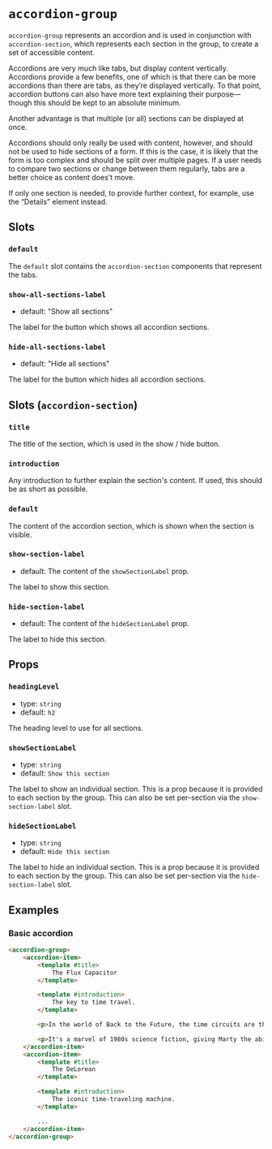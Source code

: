 # `accordion-group`

`accordion-group` represents an accordion and is used in conjunction with `accordion-section`, which represents each section in the group, to create a set of accessible content.

Accordions are very much like tabs, but display content vertically. Accordions provide a few benefits, one of which is that there can be more accordions than there are tabs, as they’re displayed vertically. To that point, accordion buttons can also have more text explaining their purpose—though this should be kept to an absolute minimum.

Another advantage is that multiple (or all) sections can be displayed at once.

Accordions should only really be used with content, however, and should not be used to hide sections of a form. If this is the case, it is likely that the form is too complex and should be split over multiple pages. If a user needs to compare two sections or change between them regularly, tabs are a better choice as content does’t move.

If only one section is needed, to provide further context, for example, use the “Details” element instead.

## Slots

### `default`

The `default` slot contains the `accordion-section` components that represent the tabs.

### `show-all-sections-label`

- default: "Show all sections"

The label for the button which shows all accordion sections.

### `hide-all-sections-label`

- default: "Hide all sections"

The label for the button which hides all accordion sections.

## Slots (`accordion-section`)

### `title`

The title of the section, which is used in the show / hide button.

### `introduction`

Any introduction to further explain the section's content. If used, this should be as short as possible.

### `default`

The content of the accordion section, which is shown when the section is visible.

### `show-section-label`

- default: The content of the `showSectionLabel` prop.

The label to show this section.

### `hide-section-label`

- default: The content of the `hideSectionLabel` prop.

The label to hide this section.

## Props

### `headingLevel`

- type: `string`
- default: `h2`

The heading level to use for all sections.

### `showSectionLabel`

- type: `string`
- default: `Show this section`

The label to show an individual section. This is a prop because it is provided to each section by the group. This can also be set per-section via the `show-section-label` slot.

### `hideSectionLabel`

- type: `string`
- default: `Hide this section`

The label to hide an individual section. This is a prop because it is provided to each section by the group. This can also be set per-section via the `hide-section-label` slot.

## Examples

### Basic accordion

```html
<accordion-group>
	<accordion-item>
		<template #title>
			The Flux Capacitor
		</template>

		<template #introduction>
			The key to time travel.
		</template>

		<p>In the world of Back to the Future, the time circuits are the heart of the DeLorean's time-traveling capabilities. With a simple keypad interface, Doc Brown can input any date and time to travel to. The display shows the destination time, the present time, and the last departed time.</p>

		<p>It's a marvel of 1980s science fiction, giving Marty the ability to journey to the past, present, or future at the press of a button. The time circuits add an element of urgency and excitement, as every second counts when avoiding time paradoxes and ensuring the timeline remains intact.</p>
	</accordion-item>
	<accordion-item>
		<template #title>
			The DeLorean
		</template>

		<template #introduction>
			The iconic time-traveling machine.
		</template>

		...
	</accordion-item>
</accordion-group>
```
